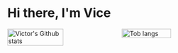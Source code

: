 # Hi there, I'm Vice 
<div style="display: flex;">
    <img align="left" style="width: 50%; height: 100%" src="https://github-readme-stats.vercel.app/api?username=mceazy2700&show_icons=true&theme=radical" alt="Victor's Github   stats"/>
<img align="right" style="width: 47%" src="https://github-readme-stats.vercel.app/api/top-langs/?username=mceazy2700&layout=donut" alt="Tob langs"/>
</div>

